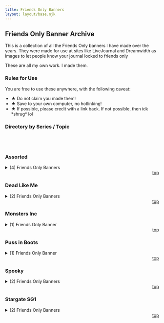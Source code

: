 ```yaml
---
title: Friends Only Banners
layout: layout/base.njk
---
```


## Friends Only Banner Archive

<div class="textbox">

This is a collection of all the Friends Only banners I have made over the years. They were made for use at sites like LiveJournal and Dreamwidth as images to let people know your journal locked to friends only 

These are all my own work. I made them. 

### Rules for Use 

You are free to use these anywhere, with the following caveat: 

<ul style="padding-left:20px;">
  <li><strong>&#9733;</strong> Do not claim you made them!</li>
  <li><strong>&#9733;</strong> Save to your own computer, no hotlinking! </li>
  <li><strong>&#9733;</strong> If possible, please credit with a link back. If not possible, then idk *shrug* lol</li>
</ul>

<h3 id="directory">Directory by Series / Topic</h3>

<div id="toc" style="padding:20px;"></div>

<div class="textbox">
  <h3 id="foassorted">Assorted</h3>

  <details>
  <summary> (4) Friends Only Banners</summary>
    <img src="/images/FriendsOnly/battyFO.jpg" alt="Friends Only Banner with bats">
    <img src="/images/FriendsOnly/FOnoose.jpg" alt="Friends Only Banner with Noose">
    <img src="/images/FriendsOnly/FOrobots.gif" alt="Friends Only Banner with a Robot">
    <img src="/images/FriendsOnly/FO1.png" alt="Friends Only Banner with text">
  </details>
<div style="text-align: right;"><a href="#top">top <i class="arrow up"></i></a></div>
  </div>

<div class="textbox">
      <h3 id="deadlikeme">Dead Like Me</h3>
      <p></p>
      <details>
      <summary> (2) Friends Only Banners</summary>
        <img src="/images/FriendsOnly/reapersonly.jpg" alt="Dead Like Me tv show Friends Only Banner with death figure">
        <img src="/images/FriendsOnly/reggiefonly.jpg" alt="Dead Like Me tv show Friends Only Banner with Reggice character">
      </details>
<div style="text-align: right;"><a href="#top">top <i class="arrow up"></i></a></div>
  </div>
  <div class="textbox">
        <h3 id="monstersinc">Monsters Inc</h3>
        <details>
        <summary> (1) Friends Only Banner</summary>
          <img src="/images/FriendsOnly/FOsully.jpg" alt="Monsters Inc Friends Only Banner with Sully character">
        </details>
<div style="text-align: right;"><a href="#top">top <i class="arrow up"></i></a></div>
        </div>
  <div class="textbox">
          <h3 id="pussinboots">Puss in Boots</h3>
          <p></p>
          <details>
          <summary> (1) Friends Only Banner</summary>
            <img src="/images/FriendsOnly/FOpussboots.jpg" alt="Friends Only Banner with Puss in Boots">
          </details>
<div style="text-align: right;"><a href="#top">top <i class="arrow up"></i></a></div>
          </div>

<div class="textbox">
        <h3 id="spooky">Spooky</h3>
        <p></p>
        <details>
        <summary> (2) Friends Only Banners</summary>
          <img src="/images/FriendsOnly/ghostFO.gif" alt="Friends Only banner with ghosts">
          <img src="/images/FriendsOnly/ghostNFO.gif" alt="Friends Only banner with ghosts">
        </details>
<div style="text-align: right;"><a href="#top">top <i class="arrow up"></i></a></div>
        </div>

  <div class="textbox">
    <h3 id="stargate">Stargate SG1</h3>
    <p></p>
    <details>
    <summary> (2) Friends Only Banners</summary>
      <img src="/images/FriendsOnly/sg1friendsonly.jpg" alt="friends only banner with starate sg1 team">
      <img src="/images/FriendsOnly/sg1men.jpg" alt="stargate friends only banner with Tealc, Jack and Daniel">
    </details>
<div style="text-align: right;"><a href="#top">top <i class="arrow up"></i></a></div>
    </div>

<!-- Template
  <div class="textbox">
    <h3 id=""></h3>
    <p></p>
    <details>
    <summary> (1) Icon</summary>
      <img src="/images/100x100">
    </details>
    <div style="text-align: right;"><a href="#top">top <i class="arrow up"></i></a></div>
    </div>
</div>-->